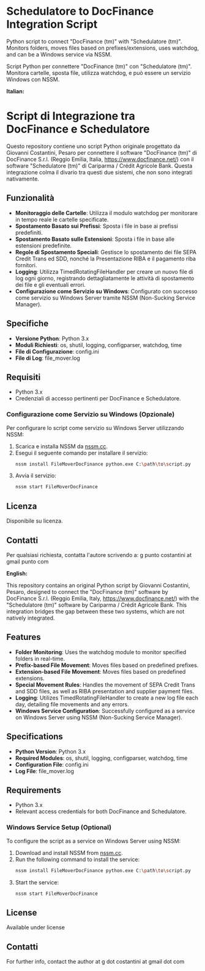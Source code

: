 # Schedulatore to DocFinance Integration Script  

Python script to connect "DocFinance (tm)" with "Schedulatore (tm)". Monitors folders, moves files based on prefixes/extensions, uses watchdog, and can be a Windows service via NSSM.  
    
Script Python per connettere "DocFinance (tm)" con "Schedulatore (tm)". Monitora cartelle, sposta file, utilizza watchdog, e può essere un servizio Windows con NSSM.
  
**Italian:**
  
# Script di Integrazione tra DocFinance e Schedulatore

Questo repository contiene uno script Python originale progettato da Giovanni Costantini, Pesaro per connettere il software "DocFinance (tm)" di DocFinance S.r.l. (Reggio Emilia, Italia, https://www.docfinance.net/) con il software "Schedulatore (tm)" di Cariparma / Crédit Agricole Bank. Questa integrazione colma il divario tra questi due sistemi, che non sono integrati nativamente.

## Funzionalità

- **Monitoraggio delle Cartelle**: Utilizza il modulo watchdog per monitorare in tempo reale le cartelle specificate.
- **Spostamento Basato sui Prefissi**: Sposta i file in base ai prefissi predefiniti.
- **Spostamento Basato sulle Estensioni**: Sposta i file in base alle estensioni predefinite.
- **Regole di Spostamento Speciali**: Gestisce lo spostamento dei file SEPA Credit Trans ed SDD, nonché la Presentazione RIBA e il pagamento riba fornitori.
- **Logging**: Utilizza TimedRotatingFileHandler per creare un nuovo file di log ogni giorno, registrando dettagliatamente le attività di spostamento dei file e gli eventuali errori.
- **Configurazione come Servizio su Windows**: Configurato con successo come servizio su Windows Server tramite NSSM (Non-Sucking Service Manager).

## Specifiche

- **Versione Python**: Python 3.x
- **Moduli Richiesti**: os, shutil, logging, configparser, watchdog, time
- **File di Configurazione**: config.ini
- **File di Log**: file_mover.log

## Requisiti

- Python 3.x
- Credenziali di accesso pertinenti per DocFinance e Schedulatore.


### Configurazione come Servizio su Windows (Opzionale)

Per configurare lo script come servizio su Windows Server utilizzando NSSM:

1. Scarica e installa NSSM da [nssm.cc](https://nssm.cc/).
2. Esegui il seguente comando per installare il servizio:
   ```sh
   nssm install FileMoverDocFinance python.exe C:\path\to\script.py
   ```
3. Avvia il servizio:
   ```sh
   nssm start FileMoverDocFinance
   ```

## Licenza
Disponibile su licenza.

## Contatti

Per qualsiasi richiesta, contatta l'autore scrivendo a: g punto costantini at gmail punto com

  
**English:**
  
This repository contains an original Python script by Giovanni Costantini, Pesaro, designed to connect the "DocFinance (tm)" software by DocFinance S.r.l. (Reggio Emilia, Italy, https://www.docfinance.net/) with the "Schedulatore (tm)" software by Cariparma / Crédit Agricole Bank. This integration bridges the gap between these two systems, which are not natively integrated.

## Features

- **Folder Monitoring**: Uses the watchdog module to monitor specified folders in real-time.
- **Prefix-based File Movement**: Moves files based on predefined prefixes.
- **Extension-based File Movement**: Moves files based on predefined extensions.
- **Special Movement Rules**: Handles the movement of SEPA Credit Trans and SDD files, as well as RIBA presentation and supplier payment files.
- **Logging**: Utilizes TimedRotatingFileHandler to create a new log file each day, detailing file movements and any errors.
- **Windows Service Configuration**: Successfully configured as a service on Windows Server using NSSM (Non-Sucking Service Manager).

## Specifications

- **Python Version**: Python 3.x
- **Required Modules**: os, shutil, logging, configparser, watchdog, time
- **Configuration File**: config.ini
- **Log File**: file_mover.log

## Requirements

- Python 3.x
- Relevant access credentials for both DocFinance and Schedulatore.


### Windows Service Setup (Optional)

To configure the script as a service on Windows Server using NSSM:

1. Download and install NSSM from [nssm.cc](https://nssm.cc/).
2. Run the following command to install the service:
   ```sh
   nssm install FileMoverDocFinance python.exe C:\path\to\script.py
   ```
3. Start the service:
   ```sh
   nssm start FileMoverDocFinance
   ```

## License
Available under license

## Contatti

For further info, contact the author at g dot costantini at gmail dot com


